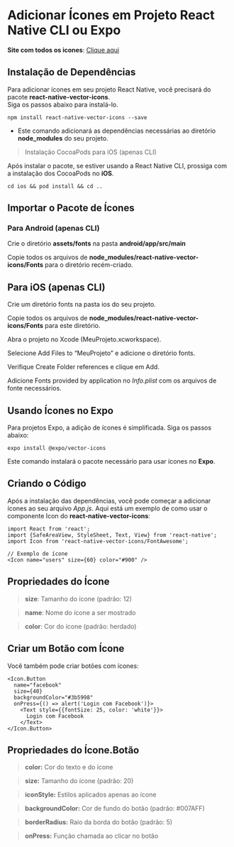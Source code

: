 # Adicionar Ícones em Projeto React Native CLI ou Expo

**Site com todos os icones**: [Clique aqui](https://oblador.github.io/react-native-vector-icons/)  


## Instalação de Dependências  

Para adicionar ícones em seu projeto React Native, você precisará do pacote **react-native-vector-icons**.  
Siga os passos abaixo para instalá-lo.  

`
npm install react-native-vector-icons --save
`  

- Este comando adicionará as dependências necessárias ao diretório **node_modules** do seu projeto.

> Instalação CocoaPods para iOS (apenas CLI)

Após instalar o pacote, se estiver usando a React Native CLI, prossiga com a instalação dos CocoaPods no **iOS**.

`
cd ios && pod install && cd ..
`  

## Importar o Pacote de Ícones  

  
### Para Android (apenas CLI)
Crie o diretório **assets/fonts** na pasta **android/app/src/main**  

Copie todos os arquivos de **node_modules/react-native-vector-icons/Fonts** para o diretório recém-criado.  

## Para iOS (apenas CLI)  

  
Crie um diretório fonts na pasta ios do seu projeto.  

Copie todos os arquivos de **node_modules/react-native-vector-icons/Fonts** para este diretório.  

Abra o projeto no Xcode (MeuProjeto.xcworkspace).  

Selecione Add Files to “MeuProjeto” e adicione o diretório fonts.  

Verifique Create Folder references e clique em Add.  

Adicione Fonts provided by application no *Info.plist* com os arquivos de fonte necessários.  

## Usando Ícones no Expo  

  
Para projetos Expo, a adição de ícones é simplificada. Siga os passos abaixo:  

`
expo install @expo/vector-icons
`  

Este comando instalará o pacote necessário para usar ícones no **Expo**.  

  
## Criando o Código  

Após a instalação das dependências, você pode começar a adicionar ícones ao seu arquivo *App.js*. Aqui está um exemplo de como usar o componente Icon do **react-native-vector-icons**:  

```
import React from 'react';
import {SafeAreaView, StyleSheet, Text, View} from 'react-native';
import Icon from 'react-native-vector-icons/FontAwesome';

// Exemplo de ícone
<Icon name="users" size={60} color="#900" />
```

## Propriedades do Ícone  

> **size**: Tamanho do ícone (padrão: 12)  

> **name**: Nome do ícone a ser mostrado  

> **color**: Cor do ícone (padrão: herdado)  

## Criar um Botão com Ícone  

  
Você também pode criar botões com ícones:  

```
<Icon.Button
  name="facebook"
  size={40}
  backgroundColor="#3b5998"
  onPress={() => alert('Login com Facebook')}>
    <Text style={{fontSize: 25, color: 'white'}}>
      Login com Facebook
    </Text>
</Icon.Button>
```

## Propriedades do Ícone.Botão  

  
> **color:** Cor do texto e do ícone  

> **size:** Tamanho do ícone (padrão: 20)  

> **iconStyle:** Estilos aplicados apenas ao ícone  

> **backgroundColor:** Cor de fundo do botão (padrão: #007AFF)  

> **borderRadius:** Raio da borda do botão (padrão: 5)  

> **onPress:** Função chamada ao clicar no botão  

